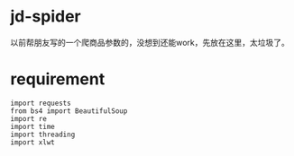 # jd-spider
以前帮朋友写的一个爬商品参数的，没想到还能work，先放在这里，太垃圾了。
# requirement
```
import requests
from bs4 import BeautifulSoup
import re
import time
import threading
import xlwt
```
